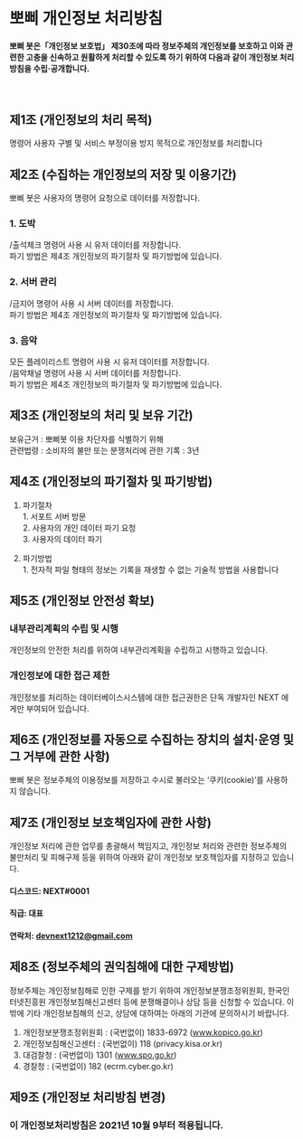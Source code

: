 # 뽀삐 개인정보 처리방침
#### 뽀삐 봇은「개인정보 보호법」 제30조에 따라 정보주체의 개인정보를 보호하고 이와 관련한 고충을 신속하고 원활하게 처리할 수 있도록 하기 위하여 다음과 같이 개인정보 처리방침을 수립·공개합니다.

</br>

## 제1조 (개인정보의 처리 목적)
명령어 사용자 구별 및 서비스 부정이용 방지 목적으로 개인정보를 처리합니다


## 제2조 (수집하는 개인정보의 저장 및 이용기간)
뽀삐 봇은 사용자의 명령어 요청으로 데이터를 저장합니다.

### 1. 도박 
/출석체크 명령어 사용 시 유저 데이터를 저장합니다.</br>파기 방법은 제4조 개인정보의 파기절차 및 파기방법에 있습니다.

### 2. 서버 관리
/금지어 명령어 사용 시 서버 데이터를 저장합니다.</br>파기 방법은 제4조 개인정보의 파기절차 및 파기방법에 있습니다.

### 3. 음악
모든 플레이리스트 명령어 사용 시 유저 데이터를 저장합니다.</br>/음악채널 명령어 사용 시 서버 데이터를 저장합니다.</br>파기 방법은 제4조 개인정보의 파기절차 및 파기방법에 있습니다.

## 제3조 (개인정보의 처리 및 보유 기간)
보유근거 : 뽀삐봇 이용 차단자를 식별하기 위해</br>관련법령 : 소비자의 불만 또는 분쟁처리에 관한 기록 : 3년


## 제4조 (개인정보의 파기절차 및 파기방법)
1) 파기절차</br>1. 서포트 서버 방문</br>2. 사용자의 개인 데이터 파기 요청</br>3. 사용자의 데이터 파기

2) 파기방법</br>1. 전자적 파일 형태의 정보는 기록을 재생할 수 없는 기술적 방법을 사용합니다

## 제5조 (개인정보 안전성 확보)

### 내부관리계획의 수립 및 시행
개인정보의 안전한 처리를 위하여 내부관리계획을 수립하고 시행하고 있습니다.

### 개인정보에 대한 접근 제한
개인정보를 처리하는 데이터베이스시스템에 대한 접근권한은 단독 개발자인 NEXT 에게만 부여되어 있습니다.

## 제6조 (개인정보를 자동으로 수집하는 장치의 설치·운영 및 그 거부에 관한 사항)
뽀삐 봇은 정보주체의 이용정보를 저장하고 수시로 불러오는 ‘쿠키(cookie)’를 사용하지 않습니다.

## 제7조 (개인정보 보호책임자에 관한 사항)
개인정보 처리에 관한 업무를 총괄해서 책임지고, 개인정보 처리와 관련한 정보주체의 불만처리 및 피해구제 등을 위하여 아래와 같이 개인정보 보호책임자를 지정하고 있습니다.

#### 디스코드: NEXT#0001
#### 직급: 대표
#### 연락처: devnext1212@gmail.com

## 제8조 (정보주체의 권익침해에 대한 구제방법)
정보주체는 개인정보침해로 인한 구제를 받기 위하여 개인정보분쟁조정위원회, 한국인터넷진흥원 개인정보침해신고센터 등에 분쟁해결이나 상담 등을 신청할 수 있습니다. 이 밖에 기타 개인정보침해의 신고, 상담에 대하여는 아래의 기관에 문의하시기 바랍니다.

1. 개인정보분쟁조정위원회 : (국번없이) 1833-6972 (www.kopico.go.kr)
2. 개인정보침해신고센터 : (국번없이) 118 (privacy.kisa.or.kr)
3. 대검찰청 : (국번없이) 1301 (www.spo.go.kr)
4. 경찰청 : (국번없이) 182 (ecrm.cyber.go.kr)

## 제9조 (개인정보 처리방침 변경)
### 이 개인정보처리방침은 2021년 10월 9부터 적용됩니다.
